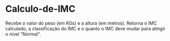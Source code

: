 # Calculo-de-IMC

Recebe o valor do peso (em KGs) e a altura (em metros). Retorna o IMC calculado, a classificação do IMC e o quanto o IMC deve mudar para atingir o nível "Normal".
